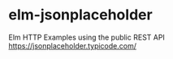 # elm-jsonplaceholder
Elm HTTP Examples using the public REST API https://jsonplaceholder.typicode.com/

